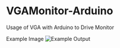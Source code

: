 # VGAMonitor-Arduino
Usage of VGA with Arduino to Drive Monitor


Example Image
![Example Output](ExampleOutput.jpg)
